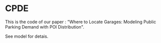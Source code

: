 # CPDE

This is the code of our paper : "Where to Locate Garages: Modeling Public Parking Demand with POI Distribution".

See model for detais.
